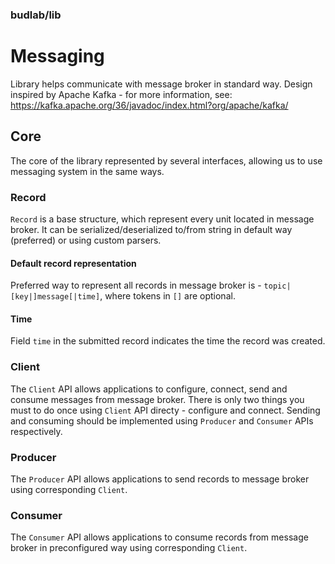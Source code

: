 ### budlab/lib
# Messaging

Library helps communicate with message broker in standard way. Design inspired by Apache Kafka - for more information, see: https://kafka.apache.org/36/javadoc/index.html?org/apache/kafka/

## Core
The core of the library represented by several interfaces, allowing us to use messaging system in the same ways.

### Record
`Record` is a base structure, which represent every unit located in message broker. It can be serialized/deserialized to/from string in default way (preferred) or using custom parsers.

#### Default record representation
Preferred way to represent all records in message broker is - `topic|[key|]message[|time]`, where tokens in `[]` are optional.

#### Time
Field `time` in the submitted record indicates the time the record was created.

### Client
The `Client` API allows applications to configure, connect, send and consume messages from message broker. There is only two things you must to do once using `Client` API directy - configure and connect. Sending and consuming should be implemented using `Producer` and `Consumer` APIs respectively.

### Producer
The `Producer` API allows applications to send records to message broker using corresponding `Client`.

### Consumer
The `Consumer` API allows applications to consume records from message broker in preconfigured way using corresponding `Client`.